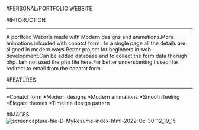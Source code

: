 #PERSONAL/PORTFOLIO WEBSITE


#INTORUCTION
_____________
A portfolio Website made with Modern designs and animations.More animations inlcuded with conatct form .
In a single page all the details are aligned in modern ways.Better project for beginners in web development.Can be added database and to collect the form data thorugh php.
Iam not used the php file here.For better understanting i used the redirect to email from the conatct form. 


#FEATURES
_________
*Conatct form
*Modern designs
*Modern animations
*Smooth feeling
*Elegant themes
*Timeline design pattern

#IMAGES
![screencapture-file-D-MyResume-index-html-2022-06-30-12_19_15](https://user-images.githubusercontent.com/83161513/176613385-5b9a981f-9b48-4080-86bb-219ccae3a12b.png)
